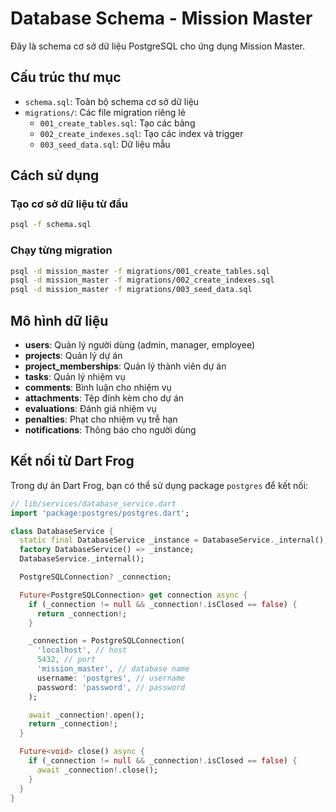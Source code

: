 # Database Schema - Mission Master

Đây là schema cơ sở dữ liệu PostgreSQL cho ứng dụng Mission Master.

## Cấu trúc thư mục

- `schema.sql`: Toàn bộ schema cơ sở dữ liệu
- `migrations/`: Các file migration riêng lẻ
  - `001_create_tables.sql`: Tạo các bảng
  - `002_create_indexes.sql`: Tạo các index và trigger
  - `003_seed_data.sql`: Dữ liệu mẫu

## Cách sử dụng

### Tạo cơ sở dữ liệu từ đầu

```bash
psql -f schema.sql
```

### Chạy từng migration

```bash
psql -d mission_master -f migrations/001_create_tables.sql
psql -d mission_master -f migrations/002_create_indexes.sql
psql -d mission_master -f migrations/003_seed_data.sql
```

## Mô hình dữ liệu

- **users**: Quản lý người dùng (admin, manager, employee)
- **projects**: Quản lý dự án
- **project_memberships**: Quản lý thành viên dự án
- **tasks**: Quản lý nhiệm vụ
- **comments**: Bình luận cho nhiệm vụ
- **attachments**: Tệp đính kèm cho dự án
- **evaluations**: Đánh giá nhiệm vụ
- **penalties**: Phạt cho nhiệm vụ trễ hạn
- **notifications**: Thông báo cho người dùng

## Kết nối từ Dart Frog

Trong dự án Dart Frog, bạn có thể sử dụng package `postgres` để kết nối:

```dart
// lib/services/database_service.dart
import 'package:postgres/postgres.dart';

class DatabaseService {
  static final DatabaseService _instance = DatabaseService._internal();
  factory DatabaseService() => _instance;
  DatabaseService._internal();

  PostgreSQLConnection? _connection;

  Future<PostgreSQLConnection> get connection async {
    if (_connection != null && _connection!.isClosed == false) {
      return _connection!;
    }

    _connection = PostgreSQLConnection(
      'localhost', // host
      5432, // port
      'mission_master', // database name
      username: 'postgres', // username
      password: 'password', // password
    );

    await _connection!.open();
    return _connection!;
  }

  Future<void> close() async {
    if (_connection != null && _connection!.isClosed == false) {
      await _connection!.close();
    }
  }
}
```
